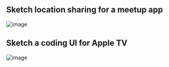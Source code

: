 ## Sketch location sharing for a meetup app 

![image](/csci5839-YuLi9309/picture/locationshareUI.PNG)

## Sketch a coding UI for Apple TV

![image](/csci5839-YuLi9309/picture/appleremotecode.PNG)
